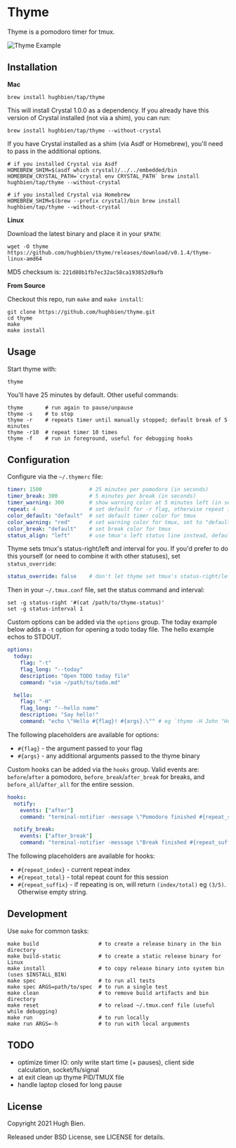 # Thyme

Thyme is a pomodoro timer for tmux.

![Thyme Example](asset/thyme.gif)

## Installation

**Mac**

```
brew install hughbien/tap/thyme
```

This will install Crystal 1.0.0 as a dependency. If you already have this version of Crystal
installed (not via a shim), you can run:

```
brew install hughbien/tap/thyme --without-crystal
```

If you have Crystal installed as a shim (via Asdf or Homebrew), you'll need to pass in the
additional options.

```
# if you installed Crystal via Asdf
HOMEBREW_SHIM=$(asdf which crystal)/../../embedded/bin HOMEBREW_CRYSTAL_PATH=`crystal env CRYSTAL_PATH` brew install hughbien/tap/thyme --without-crystal

# if you installed Crystal via Homebrew
HOMEBREW_SHIM=$(brew --prefix crystal)/bin brew install hughbien/tap/thyme --without-crystal
```

**Linux**

Download the latest binary and place it in your `$PATH`:

```
wget -O thyme https://github.com/hughbien/thyme/releases/download/v0.1.4/thyme-linux-amd64
```

MD5 checksum is: `221d80b1fb7ec32ac58ca193852d9afb`

**From Source**

Checkout this repo, run `make` and `make install`:

```
git clone https://github.com/hughbien/thyme.git
cd thyme
make
make install
```

## Usage

Start thyme with:

```
thyme
```

You'll have 25 minutes by default. Other useful commands:

```
thyme       # run again to pause/unpause
thyme -s    # to stop
thyme -r    # repeats timer until manually stopped; default break of 5 minutes
thyme -r10  # repeat timer 10 times
thyme -f    # run in foreground, useful for debugging hooks
```

## Configuration

Configure via the `~/.thymerc` file:

```yaml
timer: 1500               # 25 minutes per pomodoro (in seconds)
timer_break: 300          # 5 minutes per break (in seconds)
timer_warning: 300        # show warning color at 5 minutes left (in seconds)
repeat: 4                 # set default for -r flag, otherwise repeat indefinitely
color_default: "default"  # set default timer color for tmux
color_warning: "red"      # set warning color for tmux, set to "default" to disable
color_break: "default"    # set break color for tmux
status_align: "left"      # use tmux's left status line instead, defaults to "right"
```

Thyme sets tmux's status-right/left and interval for you. If you'd prefer to do this yourself (or
need to combine it with other statuses), set `status_override`:

```yaml
status_override: false    # don't let thyme set tmux's status-right/left/interval
```

Then in your `~/.tmux.conf` file, set the status command and interval:

```
set -g status-right '#(cat /path/to/thyme-status)'
set -g status-interval 1
```

Custom options can be added via the `options` group. The today example below adds a `-t` option
for opening a todo today file. The hello example echos to STDOUT.

```yaml
options:
  today:
    flag: "-t"
    flag_long: "--today"
    description: "Open TODO today file"
    command: "vim ~/path/to/todo.md"

  hello:
    flag: "-H"
    flag_long: "--hello name"
    description: "Say hello!"
    command: "echo \"Hello #{flag}! #{args}.\"" # eg `thyme -H John "How are you?"`
```

The following placeholders are available for options:

* `#{flag}` - the argument passed to your flag
* `#{args}` - any additional arguments passed to the thyme binary

Custom hooks can be added via the `hooks` group. Valid events are: `before`/`after` a pomodoro,
`before_break`/`after_break` for breaks, and `before_all`/`after_all` for the entire session.

```yaml
hooks:
  notify:
    events: ["after"]
    command: "terminal-notifier -message \"Pomodoro finished #{repeat_suffix}\" -title \"thyme\""

  notify_break:
    events: ["after_break"]
    command: "terminal-notifier -message \"Break finished #{repeat_suffix}\" -title \"thyme\""
```

The following placeholders are available for hooks:

* `#{repeat_index}` - current repeat index
* `#{repeat_total}` - total repeat count for this session
* `#{repeat_suffix}` - if repeating is on, will return `(index/total)` eg `(3/5)`. Otherwise empty string.

## Development

Use `make` for common tasks:

```
make build                   # to create a release binary in the bin directory
make build-static            # to create a static release binary for Linux
make install                 # to copy release binary into system bin (uses $INSTALL_BIN)
make spec                    # to run all tests
make spec ARGS=path/to/spec  # to run a single test
make clean                   # to remove build artifacts and bin directory
make reset                   # to reload ~/.tmux.conf file (useful while debugging)
make run                     # to run locally
make run ARGS=-h             # to run with local arguments
```

## TODO

* optimize timer IO: only write start time (+ pauses), client side calculation, socket/fs/signal
* at exit clean up thyme PID/TMUX file
* handle laptop closed for long pause

## License

Copyright 2021 Hugh Bien.

Released under BSD License, see LICENSE for details.

